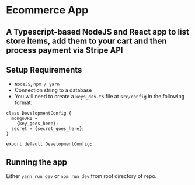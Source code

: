 # Ecommerce App

## A Typescript-based NodeJS and React app to list store items, add them to your cart and then process payment via Stripe API

## Setup Requirements

- `NodeJS`, `npm / yarn`
- Connection string to a database
- You will need to create a `keys_dev.ts` file at `src/config` in the following format:

```
class DevelopmentConfig {
  mongoURI =
    {key_goes_here};
  secret = {secret_goes_here};
}

export default DevelopmentConfig;

```

## Running the app

Either `yarn run dev` or `npm run dev` from root directory of repo.
